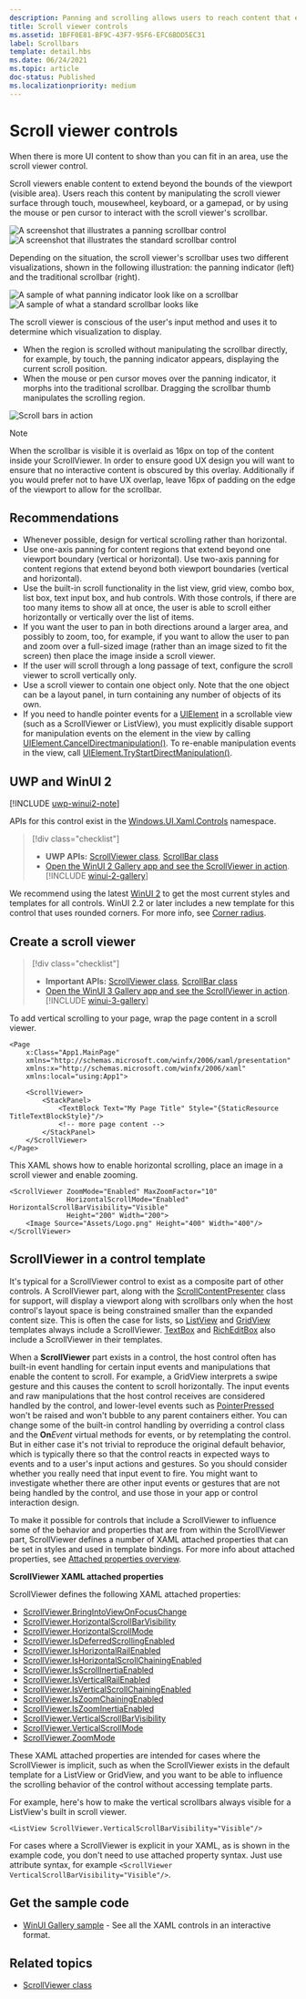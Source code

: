```yaml
---
description: Panning and scrolling allows users to reach content that extends beyond the bounds of the screen.
title: Scroll viewer controls
ms.assetid: 1BFF0E81-BF9C-43F7-95F6-EFC6BDD5EC31
label: Scrollbars
template: detail.hbs
ms.date: 06/24/2021
ms.topic: article
doc-status: Published
ms.localizationpriority: medium
---
```

# Scroll viewer controls

When there is more UI content to show than you can fit in an area, use the scroll viewer control.

Scroll viewers enable content to extend beyond the bounds of the viewport (visible area). Users reach this content by manipulating the scroll viewer surface through touch, mousewheel, keyboard, or a gamepad, or by using the mouse or pen cursor to interact with the scroll viewer's scrollbar.

![A screenshot that illustrates a panning scrollbar control](images/scrollbar-panning-1.png)
![A screenshot that illustrates the standard scrollbar control](images/scrollBar-standard-1.png)

Depending on the situation, the scroll viewer's scrollbar uses two different visualizations, shown in the following illustration: the panning indicator (left) and the traditional scrollbar (right).

![A sample of what panning indicator look like on a scrollbar](images/scrollbar-panning.png)
![A sample of what a standard scrollbar looks like](images/scrollbar-traditional.png)

The scroll viewer is conscious of the user's input method and uses it to determine which visualization to display.

* When the region is scrolled without manipulating the scrollbar directly, for example, by touch, the panning indicator appears, displaying the current scroll position.
* When the mouse or pen cursor moves over the panning indicator, it morphs into the traditional scrollbar.  Dragging the scrollbar thumb manipulates the scrolling region.

![Scroll bars in action](images/conscious-scroll.gif)

> [!NOTE]
> When the scrollbar is visible it is overlaid as 16px on top of the content inside your ScrollViewer. In order to ensure good UX design you will want to ensure that no interactive content is obscured by this overlay. Additionally if you would prefer not to have UX overlap, leave 16px of padding on the edge of the viewport to allow for the scrollbar.

## Recommendations

- Whenever possible, design for vertical scrolling rather than horizontal.
- Use one-axis panning for content regions that extend beyond one viewport boundary (vertical or horizontal). Use two-axis panning for content regions that extend beyond both viewport boundaries (vertical and horizontal).
- Use the built-in scroll functionality in the list view, grid view, combo box, list box, text input box, and hub controls. With those controls, if there are too many items to show all at once, the user is able to scroll either horizontally or vertically over the list of items.
- If you want the user to pan in both directions around a larger area, and possibly to zoom, too, for example, if you want to allow the user to pan and zoom over a full-sized image (rather than an image sized to fit the screen) then place the image inside a scroll viewer.
- If the user will scroll through a long passage of text, configure the scroll viewer to scroll vertically only.
- Use a scroll viewer to contain one object only. Note that the one object can be a layout panel, in turn containing any number of objects of its own.
- If you need to handle pointer events for a [UIElement](/windows/winui/api/microsoft.UI.Xaml.UIElement) in a scrollable view (such as a ScrollViewer or ListView), you must explicitly disable support for manipulation events on the element in the view by calling [UIElement.CancelDirectmanipulation()](/windows/winui/api/microsoft.ui.xaml.uielement.canceldirectmanipulations). To re-enable manipulation events in the view, call [UIElement.TryStartDirectManipulation()](/windows/winui/api/microsoft.ui.xaml.uielement.trystartdirectmanipulation).

## UWP and WinUI 2

[!INCLUDE [uwp-winui2-note](../../../includes/uwp-winui-2-note.md)]

APIs for this control exist in the [Windows.UI.Xaml.Controls](/uwp/api/Windows.UI.Xaml.Controls) namespace.

> [!div class="checklist"]
>
> - **UWP APIs:** [ScrollViewer class](/uwp/api/Windows.UI.Xaml.Controls.ScrollViewer), [ScrollBar class](/uwp/api/windows.ui.xaml.controls.primitives.scrollbar)
> - [Open the WinUI 2 Gallery app and see the ScrollViewer in action](winui2gallery:/item/ScrollViewer). [!INCLUDE [winui-2-gallery](../../../includes/winui-2-gallery.md)]

We recommend using the latest [WinUI 2](/windows/apps/winui/winui2/) to get the most current styles and templates for all controls. WinUI 2.2 or later includes a new template for this control that uses rounded corners. For more info, see [Corner radius](../style/rounded-corner.md).

## Create a scroll viewer

> [!div class="checklist"]
>
> - **Important APIs:** [ScrollViewer class](/windows/winui/api/microsoft.UI.Xaml.Controls.ScrollViewer), [ScrollBar class](/windows/winui/api/microsoft.ui.xaml.controls.primitives.scrollbar)
> - [Open the WinUI 3 Gallery app and see the ScrollViewer in action](winui3gallery:/item/ScrollViewer). [!INCLUDE [winui-3-gallery](../../../includes/winui-3-gallery.md)]

To add vertical scrolling to your page, wrap the page content in a scroll viewer.

```xaml
<Page
    x:Class="App1.MainPage"
    xmlns="http://schemas.microsoft.com/winfx/2006/xaml/presentation"
    xmlns:x="http://schemas.microsoft.com/winfx/2006/xaml"
    xmlns:local="using:App1">

    <ScrollViewer>
        <StackPanel>
            <TextBlock Text="My Page Title" Style="{StaticResource TitleTextBlockStyle}"/>
            <!-- more page content -->
        </StackPanel>
    </ScrollViewer>
</Page>
```

This XAML shows how to enable horizontal scrolling, place an image in a scroll viewer and enable zooming.

```xaml
<ScrollViewer ZoomMode="Enabled" MaxZoomFactor="10"
              HorizontalScrollMode="Enabled" HorizontalScrollBarVisibility="Visible"
              Height="200" Width="200">
    <Image Source="Assets/Logo.png" Height="400" Width="400"/>
</ScrollViewer>
```

## ScrollViewer in a control template

It's typical for a ScrollViewer control to exist as a composite part of other controls. A ScrollViewer part, along with the [ScrollContentPresenter](/windows/winui/api/microsoft.UI.Xaml.Controls.ScrollContentPresenter) class for support, will display a viewport along with scrollbars only when the host control's layout space is being constrained smaller than the expanded content size. This is often the case for lists, so [ListView](/windows/winui/api/microsoft.UI.Xaml.Controls.ListView) and [GridView](/windows/winui/api/microsoft.UI.Xaml.Controls.GridView) templates always include a ScrollViewer. [TextBox](/windows/winui/api/microsoft.UI.Xaml.Controls.TextBox) and [RichEditBox](/windows/winui/api/microsoft.UI.Xaml.Controls.RichEditBox) also include a ScrollViewer in their templates.

When a **ScrollViewer** part exists in a control, the host control often has built-in event handling for certain input events and manipulations that enable the content to scroll. For example, a GridView interprets a swipe gesture and this causes the content to scroll horizontally. The input events and raw manipulations that the host control receives are considered handled by the control, and lower-level events such as [PointerPressed](/windows/winui/api/microsoft.ui.xaml.uielement.pointerpressed) won't be raised and won't bubble to any parent containers either. You can change some of the built-in control handling by overriding a control class and the **On**_Event_ virtual methods for events, or by retemplating the control. But in either case it's not trivial to reproduce the original default behavior, which is typically there so that the control reacts in expected ways to events and to a user's input actions and gestures. So you should consider whether you really need that input event to fire. You might want to investigate whether there are other input events or gestures that are not being handled by the control, and use those in your app or control interaction design.

To make it possible for controls that include a ScrollViewer to influence some of the behavior and properties that are from within the ScrollViewer part, ScrollViewer defines a number of XAML attached properties that can be set in styles and used in template bindings. For more info about attached properties, see [Attached properties overview](/windows/uwp/xaml-platform/attached-properties-overview).

**ScrollViewer XAML attached properties**

ScrollViewer defines the following XAML attached properties:

- [ScrollViewer.BringIntoViewOnFocusChange](/windows/winui/api/microsoft.ui.xaml.controls.scrollviewer.bringintoviewonfocuschange)
- [ScrollViewer.HorizontalScrollBarVisibility](/windows/winui/api/microsoft.ui.xaml.controls.scrollviewer.horizontalscrollbarvisibility)
- [ScrollViewer.HorizontalScrollMode](/windows/winui/api/microsoft.ui.xaml.controls.scrollviewer.horizontalscrollmode)
- [ScrollViewer.IsDeferredScrollingEnabled](/windows/winui/api/microsoft.ui.xaml.controls.scrollviewer.isdeferredscrollingenabled)
- [ScrollViewer.IsHorizontalRailEnabled](/windows/winui/api/microsoft.ui.xaml.controls.scrollviewer.ishorizontalrailenabled)
- [ScrollViewer.IsHorizontalScrollChainingEnabled](/windows/winui/api/microsoft.ui.xaml.controls.scrollviewer.ishorizontalscrollchainingenabled)
- [ScrollViewer.IsScrollInertiaEnabled](/windows/winui/api/microsoft.ui.xaml.controls.scrollviewer.isscrollinertiaenabled)
- [ScrollViewer.IsVerticalRailEnabled](/windows/winui/api/microsoft.ui.xaml.controls.scrollviewer.isverticalrailenabled)
- [ScrollViewer.IsVerticalScrollChainingEnabled](/windows/winui/api/microsoft.ui.xaml.controls.scrollviewer.isverticalscrollchainingenabled)
- [ScrollViewer.IsZoomChainingEnabled](/windows/winui/api/microsoft.ui.xaml.controls.scrollviewer.iszoominertiaenabled)
- [ScrollViewer.IsZoomInertiaEnabled](/windows/winui/api/microsoft.ui.xaml.controls.scrollviewer.iszoominertiaenabled)
- [ScrollViewer.VerticalScrollBarVisibility](/windows/winui/api/microsoft.ui.xaml.controls.scrollviewer.verticalscrollbarvisibilityproperty)
- [ScrollViewer.VerticalScrollMode](/windows/winui/api/microsoft.ui.xaml.controls.scrollviewer.verticalscrollmode)
- [ScrollViewer.ZoomMode](/windows/winui/api/microsoft.ui.xaml.controls.scrollviewer.zoommode)

These XAML attached properties are intended for cases where the ScrollViewer is implicit, such as when the ScrollViewer exists in the default template for a ListView or GridView, and you want to be able to influence the scrolling behavior of the control without accessing template parts.

For example, here's how to make the vertical scrollbars always visible for a ListView's built in scroll viewer.

```xaml
<ListView ScrollViewer.VerticalScrollBarVisibility="Visible"/>
```

For cases where a ScrollViewer is explicit in your XAML, as is shown in the example code, you don't need to use attached property syntax. Just use attribute syntax, for example `<ScrollViewer VerticalScrollBarVisibility="Visible"/>`.

## Get the sample code

- [WinUI Gallery sample](https://github.com/Microsoft/WinUI-Gallery) - See all the XAML controls in an interactive format.

## Related topics

* [ScrollViewer class](/windows/winui/api/microsoft.UI.Xaml.Controls.ScrollViewer)
